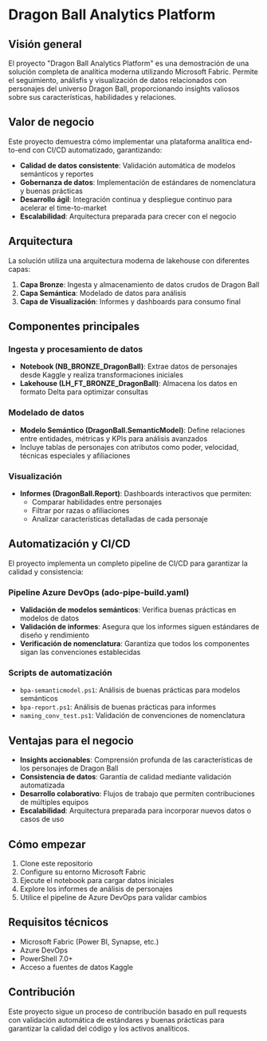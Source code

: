   # Dragon Ball Analytics Platform

## Visión general

El proyecto "Dragon Ball Analytics Platform" es una demostración de una solución completa de analítica moderna utilizando Microsoft Fabric. Permite el seguimiento, análisfis y visualización de datos relacionados con personajes del universo Dragon Ball, proporcionando insights valiosos sobre sus características, habilidades y relaciones.

## Valor de negocio

Este proyecto demuestra cómo implementar una plataforma analítica end-to-end con CI/CD automatizado, garantizando:

- **Calidad de datos consistente**: Validación automática de modelos semánticos y reportes
- **Gobernanza de datos**: Implementación de estándares de nomenclatura y buenas prácticas
- **Desarrollo ágil**: Integración continua y despliegue continuo para acelerar el time-to-market
- **Escalabilidad**: Arquitectura preparada para crecer con el negocio

## Arquitectura

La solución utiliza una arquitectura moderna de lakehouse con diferentes capas:

1. **Capa Bronze**: Ingesta y almacenamiento de datos crudos de Dragon Ball
2. **Capa Semántica**: Modelado de datos para análisis
3. **Capa de Visualización**: Informes y dashboards para consumo final

## Componentes principales

### Ingesta y procesamiento de datos
- **Notebook (NB_BRONZE_DragonBall)**: Extrae datos de personajes desde Kaggle y realiza transformaciones iniciales
- **Lakehouse (LH_FT_BRONZE_DragonBall)**: Almacena los datos en formato Delta para optimizar consultas

### Modelado de datos
- **Modelo Semántico (DragonBall.SemanticModel)**: Define relaciones entre entidades, métricas y KPIs para análisis avanzados
- Incluye tablas de personajes con atributos como poder, velocidad, técnicas especiales y afiliaciones

### Visualización
- **Informes (DragonBall.Report)**: Dashboards interactivos que permiten:
  - Comparar habilidades entre personajes
  - Filtrar por razas o afiliaciones
  - Analizar características detalladas de cada personaje

## Automatización y CI/CD

El proyecto implementa un completo pipeline de CI/CD para garantizar la calidad y consistencia:

### Pipeline Azure DevOps (ado-pipe-build.yaml)
- **Validación de modelos semánticos**: Verifica buenas prácticas en modelos de datos
- **Validación de informes**: Asegura que los informes siguen estándares de diseño y rendimiento
- **Verificación de nomenclatura**: Garantiza que todos los componentes sigan las convenciones establecidas

### Scripts de automatización
- `bpa-semanticmodel.ps1`: Análisis de buenas prácticas para modelos semánticos
- `bpa-report.ps1`: Análisis de buenas prácticas para informes
- `naming_conv_test.ps1`: Validación de convenciones de nomenclatura

## Ventajas para el negocio

- **Insights accionables**: Comprensión profunda de las características de los personajes de Dragon Ball
- **Consistencia de datos**: Garantía de calidad mediante validación automatizada
- **Desarrollo colaborativo**: Flujos de trabajo que permiten contribuciones de múltiples equipos
- **Escalabilidad**: Arquitectura preparada para incorporar nuevos datos o casos de uso

## Cómo empezar

1. Clone este repositorio
2. Configure su entorno Microsoft Fabric
3. Ejecute el notebook para cargar datos iniciales
4. Explore los informes de análisis de personajes
5. Utilice el pipeline de Azure DevOps para validar cambios

## Requisitos técnicos

- Microsoft Fabric (Power BI, Synapse, etc.)
- Azure DevOps
- PowerShell 7.0+
- Acceso a fuentes de datos Kaggle

## Contribución

Este proyecto sigue un proceso de contribución basado en pull requests con validación automática de estándares y buenas prácticas para garantizar la calidad del código y los activos analíticos.

